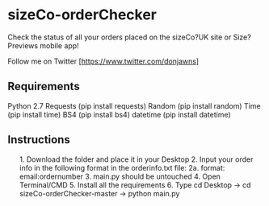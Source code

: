 # sizeCo-orderChecker
Check the status of all your orders placed on the sizeCo?UK site or Size? Previews mobile app!

Follow me on Twitter [https://www.twitter.com/donjawns]


<h2>Requirements</h2>
Python 2.7
Requests (pip install requests)
Random (pip install random)
Time (pip install time)
BS4 (pip install bs4)
datetime (pip install datetime)

<h2>Instructions</h2>
<ol>
1. Download the folder and place it in your Desktop
2. Input your order info in the following format in the orderinfo.txt file:
  2a. format: email:ordernumber
3. main.py should be untouched
4. Open Terminal/CMD
5. Install all the requirements
6. Type cd Desktop -> cd sizeCo-orderChecker-master -> python main.py
  </ol>



